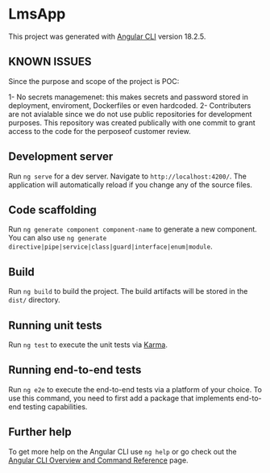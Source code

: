 # LmsApp

This project was generated with [Angular CLI](https://github.com/angular/angular-cli) version 18.2.5.

## KNOWN ISSUES
Since the purpose and scope of the project is POC:

1- No secrets managemenet: this makes secrets and password stored in deployment, enviroment, Dockerfiles or even hardcoded.
2- Contributers are not avialable since we do not use public repositories for development purposes. This repository was created publically with one commit to grant access to the code for the perposeof customer review.

## Development server

Run `ng serve` for a dev server. Navigate to `http://localhost:4200/`. The application will automatically reload if you change any of the source files.

## Code scaffolding

Run `ng generate component component-name` to generate a new component. You can also use `ng generate directive|pipe|service|class|guard|interface|enum|module`.

## Build

Run `ng build` to build the project. The build artifacts will be stored in the `dist/` directory.

## Running unit tests

Run `ng test` to execute the unit tests via [Karma](https://karma-runner.github.io).

## Running end-to-end tests

Run `ng e2e` to execute the end-to-end tests via a platform of your choice. To use this command, you need to first add a package that implements end-to-end testing capabilities.

## Further help

To get more help on the Angular CLI use `ng help` or go check out the [Angular CLI Overview and Command Reference](https://angular.dev/tools/cli) page.
